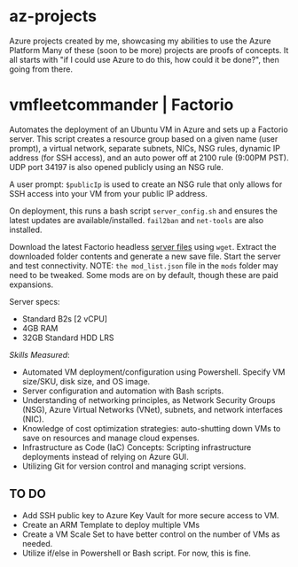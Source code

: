 # az-projects
Azure projects created by me, showcasing my abilities to use the Azure Platform
Many of these (soon to be more) projects are proofs of concepts. It all starts with "if I could use Azure to do this, how could it be done?", then going from there.

# vmfleetcommander | Factorio
Automates the deployment of an Ubuntu VM in Azure and sets up a Factorio server. 
This script creates a resource group based on a given name (user prompt), a virtual network, separate subnets, NICs, NSG rules, dynamic IP address (for SSH access), and an auto power off at 2100 rule (9:00PM PST). UDP port 34197 is also opened publicly using an NSG rule. 

A user prompt: `$publicIp` is used to create an NSG rule that only allows for SSH access into your VM from your public IP address. 

On deployment, this runs a bash script `server_config.sh` and ensures the latest updates are available/installed. 
`fail2ban` and `net-tools` are also installed. 

Download the latest Factorio headless [server files](https://factorio.com/get-download/stable/headless/linux64) using `wget`.
Extract the downloaded folder contents and generate a new save file. Start the server and test connectivity. NOTE: `the mod_list.json` file in the `mods` folder may need to be tweaked. Some mods are on by default, though these are paid expansions.

Server specs:
- Standard B2s [2 vCPU]
- 4GB RAM
- 32GB Standard HDD LRS

*Skills Measured*:
- Automated VM deployment/configuration using Powershell. Specify VM size/SKU, disk size, and OS image.
- Server configuration and automation with Bash scripts.
- Understanding of networking principles, as Network Security Groups (NSG), Azure Virtual Networks (VNet), subnets, and network interfaces (NIC).
- Knowledge of cost optimization strategies: auto-shutting down VMs to save on resources and manage cloud expenses. 
- Infrastructure as Code (IaC) Concepts: Scripting infrastructure deployments instead of relying on Azure GUI. 
- Utilizing Git for version control and managing script versions. 

## TO DO
- Add SSH public key to Azure Key Vault for more secure access to VM. 
- Create an ARM Template to deploy multiple VMs
- Create a VM Scale Set to have better control on the number of VMs as needed. 
- Utilize if/else in Powershell or Bash script. For now, this is fine. 
